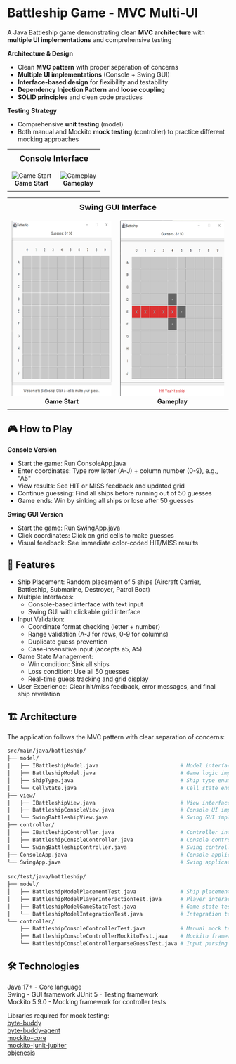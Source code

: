 # Battleship Game - MVC Multi-UI

A Java Battleship game demonstrating clean **MVC architecture** with **multiple UI implementations** and comprehensive testing

**Architecture & Design**
- Clean **MVC pattern** with proper separation of concerns
- **Multiple UI implementations** (Console + Swing GUI)
- **Interface-based design** for flexibility and testability
- **Dependency Injection Pattern** and **loose coupling**
- **SOLID principles** and clean code practices

**Testing Strategy**
- Comprehensive **unit testing** (model)
- Both manual and Mockito **mock testing** (controller) to practice different mocking approaches

<div align="center">
  <table>
    <tr>
      <th colspan="2" style="text-align: center; padding: 10px; font-size: 18px;">Console Interface</th>
    </tr>
    <tr>
      <td style="text-align: center; padding: 10px;">
        <img src="imgs/bg1.jpg" alt="Game Start" height="400"/>
        <br><b>Game Start</b>
      </td>
      <td style="text-align: center; padding: 10px;">
        <img src="imgs/bg2.jpg" alt="Gameplay" height="400"/>
        <br><b>Gameplay</b>
      </td>
    </tr>
  </table>
</div>

<div align="center">
  <table>
    <th colspan="2" style="text-align: center; padding: 10px; font-size: 18px;">Swing GUI Interface</th>
    </tr>
    <tr>
      <td style="text-align: center; padding: 10px;">
        <img src="imgs/bg3.png" alt="Game Start" height="400"/>
        <br><b>Game Start</b>
      </td>
      <td style="text-align: center; padding: 10px;">
        <img src="imgs/bg4.png" alt="Gameplay" height="400"/>
        <br><b>Gameplay</b>
      </td>
    </tr>
  </table>
</div>

## 🎮 How to Play

**Console Version**

- Start the game: Run ConsoleApp.java
- Enter coordinates: Type row letter (A-J) + column number (0-9), e.g., "A5"
- View results: See HIT or MISS feedback and updated grid
- Continue guessing: Find all ships before running out of 50 guesses
- Game ends: Win by sinking all ships or lose after 50 guesses

**Swing GUI Version**

- Start the game: Run SwingApp.java
- Click coordinates: Click on grid cells to make guesses
- Visual feedback: See immediate color-coded HIT/MISS results

## 🚀 Features

- Ship Placement: Random placement of 5 ships (Aircraft Carrier, Battleship, Submarine, Destroyer, Patrol Boat)
- Multiple Interfaces:
  - Console-based interface with text input
  - Swing GUI with clickable grid interface
- Input Validation:
  - Coordinate format checking (letter + number)
  - Range validation (A-J for rows, 0-9 for columns)
  - Duplicate guess prevention
  - Case-insensitive input (accepts a5, A5)
- Game State Management:
  - Win condition: Sink all ships
  - Loss condition: Use all 50 guesses
  - Real-time guess tracking and grid display
- User Experience: Clear hit/miss feedback, error messages, and final ship revelation

## 🏗️ Architecture
The application follows the MVC pattern with clear separation of concerns:

```bash
src/main/java/battleship/
├── model/
│   ├── IBattleshipModel.java                          # Model interface
│   ├── BattleshipModel.java                           # Game logic implementation
│   ├── ShipType.java                                  # Ship type enumeration
│   └── CellState.java                                 # Cell state enumeration
├── view/
│   ├── IBattleshipView.java                           # View interface
│   ├── BattleshipConsoleView.java                     # Console UI implementation
│   └── SwingBattleshipView.java                       # Swing GUI implementation
├── controller/
│   ├── IBattleshipController.java                     # Controller interface
│   ├── BattleshipConsoleController.java               # Console controller implementation
│   └── SwingBattleshipController.java                 # Swing controller implementation
├── ConsoleApp.java                                    # Console application entry point
└── SwingApp.java                                      # Swing application entry point

src/test/java/battleship/
├── model/
│   ├── BattleshipModelPlacementTest.java              # Ship placement tests
│   ├── BattleshipModelPlayerInteractionTest.java      # Player interaction tests
│   ├── BattleshipModelGameStateTest.java              # Game state tests
│   └── BattleshipModelIntegrationTest.java            # Integration tests
└── controller/
    ├── BattleshipConsoleControllerTest.java           # Manual mock tests
    ├── BattleshipConsoleControllerMockitoTest.java    # Mockito framework tests
    └── BattleshipConsoleControllerparseGuessTest.java # Input parsing tests
```

## 🛠️ Technologies

Java 17+ - Core language  
Swing - GUI framework
JUnit 5 - Testing framework  
Mockito 5.9.0 - Mocking framework for controller tests  
  
Libraries required for mock testing:  
[byte-buddy](https://repo1.maven.org/maven2/net/bytebuddy/byte-buddy/)  
[byte-buddy-agent](https://repo1.maven.org/maven2/net/bytebuddy/byte-buddy-agent/)  
[mockito-core](https://repo1.maven.org/maven2/org/mockito/mockito-core/)  
[mockito-junit-jupiter](https://repo1.maven.org/maven2/org/mockito/mockito-junit-jupiter/)  
[objenesis](https://repo1.maven.org/maven2/org/objenesis/objenesis/)  
